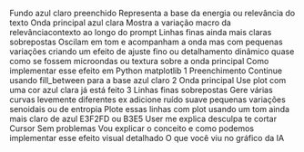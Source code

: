  Fundo azul claro preenchido Representa a base da energia ou relevância do texto
 Onda principal azul clara Mostra a variação macro da relevânciacontexto ao longo do prompt
 Linhas finas ainda mais claras sobrepostas Oscilam em tom e acompanham a onda mas com pequenas variações criando um efeito de ajuste fino ou detalhamento dinâmico  quase como se fossem microondas ou textura sobre a onda principal
 Como implementar esse efeito em Python matplotlib
1 Preenchimento
 Continue usando fill_between para a base azul claro
2 Onda principal
 Use plot com uma cor azul clara já está feito
3 Linhas finas sobrepostas
 Gere várias curvas levemente diferentes ex adicione ruído suave pequenas variações senoidais ou de entropia
 Plote essas linhas com plot usando um tom ainda mais claro de azul E3F2FD ou B3E5
User
me explica desculpa te cortar
Cursor
Sem problemas Vou explicar o conceito e como podemos implementar esse efeito visual detalhado
 O que você viu no gráfico da IA